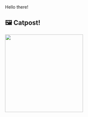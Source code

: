 Hello there!



## 🖼️ Catpost!

<sub>
    <img src="https://cdn2.thecatapi.com/images/lpS6n-UxE.jpg" height="256">
</sub>

